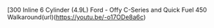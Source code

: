 [300 Inline 6 Cylinder (4.9L) Ford - Offy C-Series and Quick Fuel 450 Walkaround(url)(https://youtu.be/-o17ODe8a6c)

